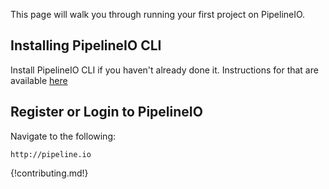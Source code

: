 This page will walk you through running your first project on PipelineIO.

## Installing PipelineIO CLI 
Install PipelineIO CLI if you haven't already done it. Instructions for that are available [here](install.md)

## Register or Login to PipelineIO
Navigate to the following:
```
http://pipeline.io
```

{!contributing.md!}
